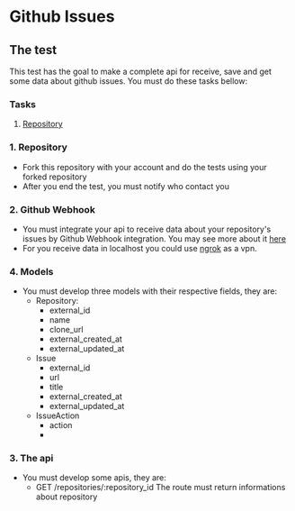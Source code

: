 # Github Issues

## The test

This test has the goal to make a complete api for receive, save and get some data about github issues. You must do these tasks bellow:

### Tasks
1. [Repository](#1-repository)

### 1. Repository

- Fork this repository with your account and do the tests using your forked repository
- After you end the test, you must notify who contact you

### 2. Github Webhook

- You must integrate your api to receive data about your repository's issues by Github Webhook integration. You may see more about it [here](https://developer.github.com/webhooks)
- For you receive data in localhost you could use [ngrok](https://ngrok.com/) as a vpn.

### 4. Models
- You must develop three models with their respective fields, they are:
  - Repository:
    - external_id
    - name
    - clone_url
    - external_created_at
    - external_updated_at
  - Issue
    - external_id
    - url
    - title
    - external_created_at
    - external_updated_at
  - IssueAction
    - action
    -

### 3. The api
- You must develop some apis, they are:
  - GET /repositories/:repository_id
    The route must return informations about repository


